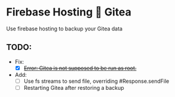 # Firebase Hosting 🤝 Gitea

Use firebase hosting to backup your Gitea data

## TODO:

- Fix:
  - [x] [~~Error: Gitea is not supposed to be run as root.~~](https://github.com/CloudyyUw/firebase-gitea/commit/e763aaebbdc715e3f2de50ed2e1e6d200a7b7d19)
- Add:
  - [ ] Use fs streams to send file, overriding #Response.sendFile
  - [ ] Restarting Gitea after restoring a backup
